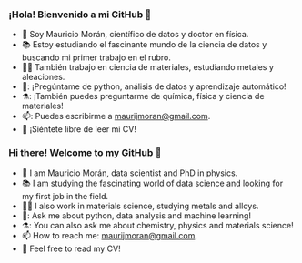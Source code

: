 ### ¡Hola! Bienvenido a mi GitHub 👋

- :juggling_person: Soy Mauricio Morán, científico de datos y doctor en física.
- :books: Estoy estudiando el fascinante mundo de la ciencia de datos y buscando mi primer trabajo en el rubro.
- :man_scientist: También trabajo en ciencia de materiales, estudiando metales y aleaciones.
- 💬: ¡Pregúntame de python, análisis de datos y aprendizaje automático!
- :alembic:: ¡También puedes preguntarme de química, física y ciencia de materiales!
- 📫: Puedes escribirme a maurijmoran@gmail.com.
- :open_book: ¡Siéntete libre de leer mi CV!

### Hi there! Welcome to my GitHub 👋

- :juggling_person: I am Mauricio Morán, data scientist and PhD in physics.
- :books: I am studying the fascinating world of data science and looking for my first job in the field.
- :man_scientist: I also work in materials science, studying metals and alloys.
- 💬: Ask me about python, data analysis and machine learning!
- :alembic:: You can also ask me about chemistry, physics and materials science!
- 📫 How to reach me: maurijmoran@gmail.com.
- :open_book: Feel free to read my CV! 

<!--
**MauriJ/MauriJ** is a ✨ _special_ ✨ repository because its `README.md` (this file) appears on your GitHub profile.

Here are some ideas to get you started:

- 🔭 I’m currently working on ...
- 🌱 I’m currently learning Python and MATLAB
- 👯 I’m looking to collaborate on ...
- 💬 Ask me about ...
- 📫 How to reach me: maurijmoran@gmail.com
